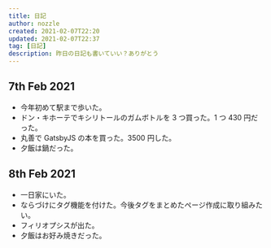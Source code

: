 ```yaml
---
title: 日記
author: nozzle
created: 2021-02-07T22:20
updated: 2021-02-07T22:37
tag: [日記]
description: 昨日の日記も書いていい？ありがとう
---
```


## 7th Feb 2021

- 今年初めて駅まで歩いた。
- ドン・キホーテでキシリトールのガムボトルを 3 つ買った。1 つ 430 円だった。
- 丸善で GatsbyJS の本を買った。3500 円した。
- 夕飯は鍋だった。

## 8th Feb 2021

- 一日家にいた。
- ならづけにタグ機能を付けた。今後タグをまとめたページ作成に取り組みたい。
- フィリオプシスが出た。
- 夕飯はお好み焼きだった。
